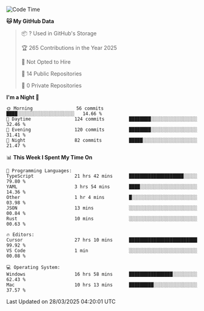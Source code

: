 <!--START_SECTION:waka-->
![Code Time](http://img.shields.io/badge/Code%20Time-6%2C830%20hrs%2045%20mins-blue)

**🐱 My GitHub Data** 

> 📦 ? Used in GitHub's Storage 
 > 
> 🏆 265 Contributions in the Year 2025
 > 
> 🚫 Not Opted to Hire
 > 
> 📜 14 Public Repositories 
 > 
> 🔑 0 Private Repositories 
 > 
**I'm a Night 🦉** 

```text
🌞 Morning                56 commits          ████░░░░░░░░░░░░░░░░░░░░░   14.66 % 
🌆 Daytime                124 commits         ████████░░░░░░░░░░░░░░░░░   32.46 % 
🌃 Evening                120 commits         ████████░░░░░░░░░░░░░░░░░   31.41 % 
🌙 Night                  82 commits          █████░░░░░░░░░░░░░░░░░░░░   21.47 % 
```


📊 **This Week I Spent My Time On** 

```text
💬 Programming Languages: 
TypeScript               21 hrs 42 mins      ████████████████████░░░░░   79.80 % 
YAML                     3 hrs 54 mins       ████░░░░░░░░░░░░░░░░░░░░░   14.36 % 
Other                    1 hr 4 mins         █░░░░░░░░░░░░░░░░░░░░░░░░   03.98 % 
JSON                     13 mins             ░░░░░░░░░░░░░░░░░░░░░░░░░   00.84 % 
Rust                     10 mins             ░░░░░░░░░░░░░░░░░░░░░░░░░   00.63 % 

🔥 Editors: 
Cursor                   27 hrs 10 mins      █████████████████████████   99.92 % 
VS Code                  1 min               ░░░░░░░░░░░░░░░░░░░░░░░░░   00.08 % 

💻 Operating System: 
Windows                  16 hrs 58 mins      ████████████████░░░░░░░░░   62.43 % 
Mac                      10 hrs 13 mins      █████████░░░░░░░░░░░░░░░░   37.57 % 
```


 Last Updated on 28/03/2025 04:20:01 UTC
<!--END_SECTION:waka-->


